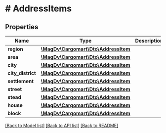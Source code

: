 # # AddressItems

## Properties

Name | Type | Description | Notes
------------ | ------------- | ------------- | -------------
**region** | [**\MagDv\Cargomart\Dto\AddressItem**](AddressItem.md) |  | [optional]
**area** | [**\MagDv\Cargomart\Dto\AddressItem**](AddressItem.md) |  | [optional]
**city** | [**\MagDv\Cargomart\Dto\AddressItem**](AddressItem.md) |  | [optional]
**city_district** | [**\MagDv\Cargomart\Dto\AddressItem**](AddressItem.md) |  | [optional]
**settlement** | [**\MagDv\Cargomart\Dto\AddressItem**](AddressItem.md) |  | [optional]
**street** | [**\MagDv\Cargomart\Dto\AddressItem**](AddressItem.md) |  | [optional]
**stead** | [**\MagDv\Cargomart\Dto\AddressItem**](AddressItem.md) |  | [optional]
**house** | [**\MagDv\Cargomart\Dto\AddressItem**](AddressItem.md) |  | [optional]
**block** | [**\MagDv\Cargomart\Dto\AddressItem**](AddressItem.md) |  | [optional]

[[Back to Model list]](../../README.md#models) [[Back to API list]](../../README.md#endpoints) [[Back to README]](../../README.md)
